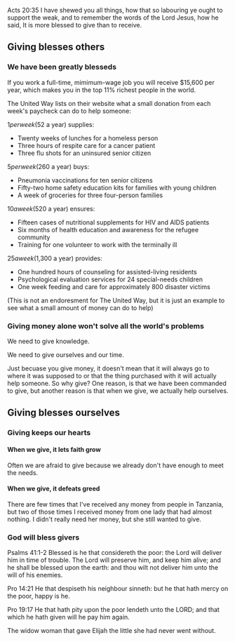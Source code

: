 Acts 20:35
I have shewed you all things, how that so labouring ye ought to support the weak, and to remember the words of the Lord Jesus, how he said, It is more blessed to give than to receive.

## Giving blesses others

### We have been greatly blesseds

If you work a full-time, mimimum-wage job you will receive $15,600 per year, which makes you in the top 11% richest people in the world.

The United Way lists on their website what a small donation from each week's paycheck can do to help someone:

$1 per week ($52 a year) supplies:

* Twenty weeks of lunches for a homeless person
* Three hours of respite care for a cancer patient
* Three flu shots for an uninsured senior citizen

$5 per week ($260 a year) buys:

* Pneumonia vaccinations for ten senior citizens
* Fifty-two home safety education kits for families with young children
* A week of groceries for three four-person families

$10 a week ($520 a year) ensures:

* Fifteen cases of nutritional supplements for HIV and AIDS patients
* Six months of health education and awareness for the refugee community
* Training for one volunteer to work with the terminally ill

$25 a week ($1,300 a year) provides:

* One hundred hours of counseling for assisted-living residents
* Psychological evaluation services for 24 special-needs children
* One week feeding and care for approximately 800 disaster victims

(This is not an endoresment for The United Way, but it is just an example to see what a small amount of money can do to help)

### Giving money alone won't solve all the world's problems

We need to give knowledge.

We need to give ourselves and our time.

Just becuase you give money, it doesn't mean that it will always go to where it was supposed to or that the thing purchased with it will actually help someone. So why give? One reason, is that we have been commanded to give, but another reason is that when we give, we actually help ourselves.

## Giving blesses ourselves

### Giving keeps our hearts

#### When we give, it lets faith grow

Often we are afraid to give because we already don't have enough to meet the needs.

#### When we give, it defeats greed

There are few times that I've received any money from people in Tanzania, but two of those times I received money from one lady that had almost nothing. I didn't really need her money, but she still wanted to give.

### God will bless givers

Psalms 41:1-2 Blessed is he that considereth the poor: the Lord will deliver him in time of trouble. The Lord will preserve him, and keep him alive; and he shall be blessed upon the earth: and thou wilt not deliver him unto the will of his enemies.

Pro 14:21  He that despiseth his neighbour sinneth: but he that hath mercy on the poor, happy is he.

Pro 19:17  He that hath pity upon the poor lendeth unto the LORD; and that which he hath given will he pay him again.

The widow woman that gave Elijah the little she had never went without.

